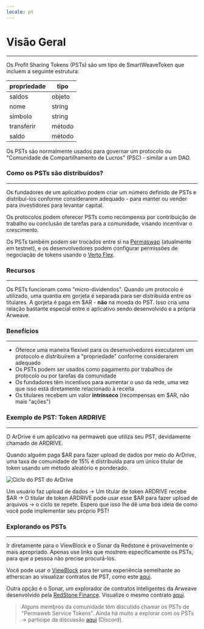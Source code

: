 ```yaml
---
locale: pt
---
```

# Visão Geral

---

Os Profit Sharing Tokens (PSTs) são um tipo de SmartWeaveToken que incluem a seguinte estrutura:

| propriedade  | tipo        |
| ------------ | ----------- |
| saldos       | objeto      |
| nome         | string      |
| símbolo      | string      |
| transferir   | método      |
| saldo        | método      |

Os PSTs são normalmente usados para governar um protocolo ou "Comunidade de Compartilhamento de Lucros" (PSC) - similar a um DAO.

### Como os PSTs são distribuídos?

---

Os fundadores de um aplicativo podem criar um número definido de PSTs e distribuí-los conforme considerarem adequado - para manter ou vender para investidores para levantar capital.

Os protocolos podem oferecer PSTs como recompensa por contribuição de trabalho ou conclusão de tarefas para a comunidade, visando incentivar o crescimento.

Os PSTs também podem ser trocados entre si na [Permaswap](https://permaswap.network/#/) (atualmente em testnet), e os desenvolvedores podem configurar permissões de negociação de tokens usando o [Verto Flex](https://github.com/useverto/flex).

### Recursos

---

Os PSTs funcionam como "micro-dividendos". Quando um protocolo é utilizado, uma quantia em gorjeta é separada para ser distribuída entre os titulares. A gorjeta é paga em $AR - **não** na moeda do PST. Isso cria uma relação bastante especial entre o aplicativo sendo desenvolvido e a própria Arweave.

### Benefícios

---

- Oferece uma maneira flexível para os desenvolvedores executarem um protocolo e distribuírem a "propriedade" conforme considerarem adequado
- Os PSTs podem ser usados como pagamento por trabalhos de protocolo ou por tarefas da comunidade
- Os fundadores têm incentivos para aumentar o uso da rede, uma vez que isso está diretamente relacionado à receita
- Os titulares recebem um valor **intrínseco** (recompensas em $AR, não mais "ações")

### Exemplo de PST: Token ARDRIVE

---

O ArDrive é um aplicativo na permaweb que utiliza seu PST, devidamente chamado de ARDRIVE.

Quando alguém paga $AR para fazer upload de dados por meio do ArDrive, uma taxa de comunidade de 15% é distribuída para um único titular de token usando um método aleatório e ponderado.

![Ciclo do PST do ArDrive](~@source/images/ardrive-pst.png)

Um usuário faz upload de dados -> Um titular de token ARDRIVE recebe $AR -> O titular de token ARDRIVE pode usar esse $AR para fazer upload de arquivos -> o ciclo se repete. Espero que isso lhe dê uma boa ideia de como você pode implementar seu próprio PST!

### Explorando os PSTs

---

Ir diretamente para o ViewBlock e o Sonar da Redstone é provavelmente o mais apropriado. Apenas use links que mostrem especificamente os PSTs, para que a pessoa não precise procurá-los.

Você pode usar o [ViewBlock](https://viewblock.io/arweave) para ter uma experiência semelhante ao etherscan ao visualizar contratos de PST, como este [aqui](https://viewblock.io/arweave/contract/-8A6RexFkpfWwuyVO98wzSFZh0d6VJuI-buTJvlwOJQ).

Outra opção é o Sonar, um explorador de contratos inteligentes da Arweave desenvolvido pela [RedStone Finance](https://sonar.redstone.tools/#/app/contracts). Visualize o mesmo contrato [aqui](https://sonar.warp.cc/?#/app/contract/-8A6RexFkpfWwuyVO98wzSFZh0d6VJuI-buTJvlwOJQ).


> Alguns membros da comunidade têm discutido chamar os PSTs de "Permaweb Service Tokens". Ainda há muito a explorar com os PSTs → participe da discussão [aqui](https://discord.com/channels/999377270701564065/999377270701564068/1055569446481178734) (Discord).